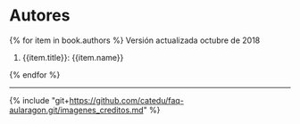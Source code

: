 # Autores

{% for item in book.authors %}
Versión actualizada octubre de 2018


1. {{item.title}}: {{item.name}}

{% endfor %}

___

{% include "git+https://github.com/catedu/faq-aularagon.git/imagenes_creditos.md" %}